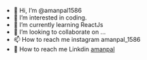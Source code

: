 - 👋 Hi, I’m @amanpal1586
- 👀 I’m interested in coding.
- 🌱 I’m currently learning ReactJs
- 💞️ I’m looking to collaborate on ...
- 📫 How to reach me instagram amanpal_1586
- 🧳 How to reach me Linkdin [amanpal](https://www.linkedin.com/in/amanpal1586/)
  


<!---
amanpal1586/amanpal1586 is a ✨ special ✨ repository because its `README.md` (this file) appears on your GitHub profile.
You can click the Preview link to take a look at your changes.
--->
